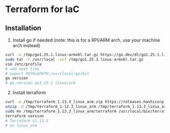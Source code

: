 # Terraform for IaC

## Installation

1. Install go if needed (note: this is for a RPI/ARM arch, use your machine arch instead)

```bash
curl -o /tmp/go1.25.1.linux-armv6l.tar.gz https://go.dev/dl/go1.25.1.linux-armv6l.tar.gz
sudo tar -C /usr/local -xzf /tmp/go1.25.1.linux-armv6l.tar.gz
vim /etc/profile
# add next line
# export PATH=$PATH:/usr/local/go/bin
go version
# go version go1.25.1 linux/arm
```

2. Install terraform
```bash
curl -o /tmp/terraform_1.13.3_linux_arm.zip https://releases.hashicorp.com/terraform/1.13.3/terraform_1.13.3_linux_arm.zip
unzip -d /tmp/terraform_1.13.3_linux_arm /tmp/terraform_1.13.3_linux_arm.zip 
sudo mv /tmp/terraform_1.13.3_linux_arm/terraform /usr/local/bin/terraform
terraform version
# Terraform v1.13.3
# on linux_arm
```
